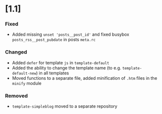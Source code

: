 # [1.1]

### Fixed

- Added missing `unset 'posts__post_id'` and fixed busybox `posts_rss__post_pubdate` in posts `meta.rc`

### Changed

- Added `defer` for template `js` in `template-default`
- Added the ability to change the template name (to e.g. `template-default-new`) in all templates
- Moved functions to a separate file, added minification of `.htm` files in the `minify` module

### Removed

- `template-simpleblog` moved to a separate repository
